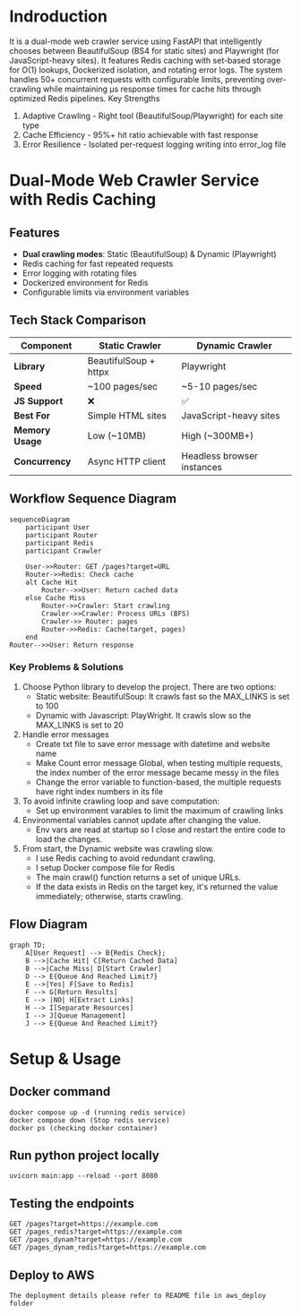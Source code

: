 # Indroduction

It is a dual-mode web crawler service using FastAPI that intelligently chooses between BeautifulSoup (BS4 for static sites) and Playwright (for JavaScript-heavy sites). It features Redis caching with set-based storage for O(1) lookups, Dockerized isolation, and rotating error logs. The system handles 50+ concurrent requests with configurable limits, preventing over-crawling while maintaining µs response times for cache hits through optimized Redis pipelines.
Key Strengths </br>

1. Adaptive Crawling - Right tool (BeautifulSoup/Playwright) for each site type
2. Cache Efficiency - 95%+ hit ratio achievable with fast response
3. Error Resilience - Isolated per-request logging writing into error_log file

# Dual-Mode Web Crawler Service with Redis Caching

## Features

- **Dual crawling modes**: Static (BeautifulSoup) & Dynamic (Playwright)
- Redis caching for fast repeated requests
- Error logging with rotating files
- Dockerized environment for Redis
- Configurable limits via environment variables

## Tech Stack Comparison

| Component        | Static Crawler        | Dynamic Crawler            |
| ---------------- | --------------------- | -------------------------- |
| **Library**      | BeautifulSoup + httpx | Playwright                 |
| **Speed**        | ~100 pages/sec        | ~5-10 pages/sec            |
| **JS Support**   | ❌                    | ✅                         |
| **Best For**     | Simple HTML sites     | JavaScript-heavy sites     |
| **Memory Usage** | Low (~10MB)           | High (~300MB+)             |
| **Concurrency**  | Async HTTP client     | Headless browser instances |

## Workflow Sequence Diagram

```mermaid
sequenceDiagram
    participant User
    participant Router
    participant Redis
    participant Crawler

    User->>Router: GET /pages?target=URL
    Router->>Redis: Check cache
    alt Cache Hit
        Router-->>User: Return cached data
    else Cache Miss
        Router->>Crawler: Start crawling
        Crawler->>Crawler: Process URLs (BFS)
        Crawler->> Router: pages
        Router->>Redis: Cache(target, pages)
    end
Router-->>User: Return response
```

### Key Problems & Solutions

1. Choose Python library to develop the project. There are two options:
   - Static website: BeautifulSoup: It crawls fast so the MAX_LINKS is set to 100
   - Dynamic with Javascript: PlayWright. It crawls slow so the MAX_LINKS is set to 20
2. Handle error messages
   - Create txt file to save error message with datetime and website name
   - Make Count error message Global, when testing multiple requests, the index number of the error message became messy in the files
   - Change the error variable to function-based, the multiple requests have right index numbers in its file
3. To avoid infinite crawling loop and save computation:
   - Set up environment varables to limit the maximum of crawling links
4. Environmental variables cannot update after changing the value.
   - Env vars are read at startup so I close and restart the entire code to load the changes.
5. From start, the Dynamic website was crawling slow.
   - I use Redis caching to avoid redundant crawling.
   - I setup Docker compose file for Redis
   - The main crawl() function returns a set of unique URLs.
   - If the data exists in Redis on the target key, it's returned the value immediately; otherwise, starts crawling.

## Flow Diagram

```mermaid
graph TD;
    A[User Request] --> B{Redis Check};
    B -->|Cache Hit| C[Return Cached Data]
    B -->|Cache Miss| D[Start Crawler]
    D --> E{Queue And Reached Limit?}
    E -->|Yes| F[Save to Redis]
    F --> G[Return Results]
    E --> |NO| H[Extract Links]
    H --> I[Separate Resources]
    I --> J[Queue Management]
    J --> E{Queue And Reached Limit?}
```

# Setup & Usage

## Docker command

```
docker compose up -d (running redis service)
docker compose down (Stop redis service)
docker ps (checking docker container)
```

## Run python project locally

```
uvicorn main:app --reload --port 8080
```

## Testing the endpoints

```
GET /pages?target=https://example.com
GET /pages_redis?target=https://example.com
GET /pages_dynam?target=https://example.com
GET /pages_dynam_redis?target=https://example.com
```

## Deploy to AWS

```
The deployment details please refer to README file in aws_deploy folder
```
